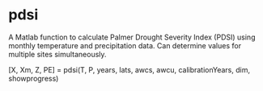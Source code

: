 # pdsi
 A Matlab function to calculate Palmer Drought Severity Index (PDSI) using monthly temperature and precipitation data. Can determine values for multiple sites simultaneously.
 
 [X, Xm, Z, PE] = pdsi(T, P, years, lats, awcs, awcu, calibrationYears, dim, showprogress)
